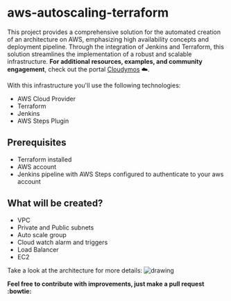 # aws-autoscaling-terraform
This project provides a comprehensive solution for the automated creation of an architecture on AWS, emphasizing high availability concepts and deployment pipeline. Through the integration of Jenkins and Terraform, this solution streamlines the implementation of a robust and scalable infrastructure. **For additional resources, examples, and community engagement**, check out the portal [Cloudymos](https://cloudymos.com) :cloud:.

With this infrastructure you'll use the following technologies:

* AWS Cloud Provider
* Terraform
* Jenkins
* AWS Steps Plugin

## Prerequisites

* Terraform installed
* AWS account 
* Jenkins pipeline with AWS Steps configured to authenticate to your aws account

## What will be created?

* VPC
* Private and Public subnets
* Auto scale group
* Cloud watch alarm and triggers
* Load Balancer
* EC2

Take a look at the architecture for more details: 
![drawing](aws-asg.png)

**Feel free to contribute with improvements, just make a pull request :bowtie:**
